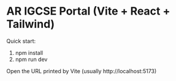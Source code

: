# AR IGCSE Portal (Vite + React + Tailwind)

Quick start:
1. npm install
2. npm run dev

Open the URL printed by Vite (usually http://localhost:5173)

